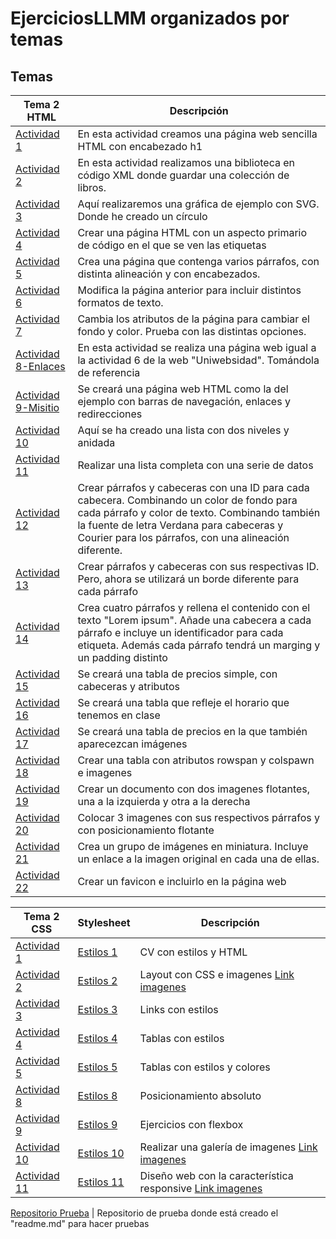 # EjerciciosLLMM organizados por temas
## Temas

**Tema 2 HTML** | **Descripción**
----------- | -----------
[Actividad 1](/Tema1/Actividad-1-HTML.html) | En esta actividad creamos una página web sencilla HTML con encabezado h1
[Actividad 2](/Tema1/Actividad-2-XML-LMAR.xml) | En esta actividad realizamos una biblioteca en código XML donde guardar una colección de libros.
[Actividad 3](/Tema1/Actividad-3-SVG-LMAR.html) | Aquí realizaremos una gráfica de ejemplo con SVG. Donde he creado un círculo
[Actividad 4](/Tema1/Actividad-4.html) | Crear una página HTML con un aspecto primario de código en el que se ven las etiquetas 
[Actividad 5](/Tema1/Actividad-5.html) | Crea una página que contenga varios párrafos, con distinta alineación y con encabezados.
[Actividad 6](/Tema1/Actividad-6.html) | Modifica la página anterior para incluir distintos formatos de texto.
[Actividad 7](/Tema1/Actividad-7.html) | Cambia los atributos de la página para cambiar el fondo y color. Prueba con las distintas opciones. 
[Actividad 8-Enlaces](/Tema1/enlaces.rar) | En esta actividad se realiza una página web igual a la actividad 6 de la web "Uniwebsidad". Tomándola de referencia
[Actividad 9-Misitio](/Tema1/misitio.rar) | Se creará una página web HTML como la del ejemplo con barras de navegación, enlaces y redirecciones
[Actividad 10](/Tema1/Actividad-10.html) | Aquí se ha creado una lista con dos niveles y anidada
[Actividad 11](/Tema1/Actividad-11.html) | Realizar una lista completa con una serie de datos
[Actividad 12](/Tema1/Actividad-12.html) | Crear párrafos y cabeceras con una ID para cada cabecera. Combinando un color de fondo para cada párrafo y color de texto. Combinando también la fuente de letra Verdana para cabeceras y Courier para los párrafos, con una alineación diferente.
[Actividad 13](/Tema1/Actividad-13.html) | Crear párrafos y cabeceras con sus respectivas ID. Pero, ahora se utilizará un borde diferente para cada párrafo
[Actividad 14](/Tema1/Actividad-14.html) | Crea cuatro párrafos y rellena el contenido con el texto "Lorem ipsum". Añade una cabecera a cada párrafo e incluye un identificador para cada etiqueta. Además cada párrafo tendrá un marging y un padding distinto
[Actividad 15](/Tema1/Actividad-15.html) | Se creará una tabla de precios simple, con cabeceras y atributos
[Actividad 16](/Tema1/Actividad-16.html) | Se creará una tabla que refleje el horario que tenemos en clase 
[Actividad 17](/Tema1/Actividad-17.html) | Se creará una tabla de precios en la que también aparecezcan imágenes
[Actividad 18](/Tema2/Actividad-18.html) | Crear una tabla con atributos rowspan y colspawn e imagenes
[Actividad 19](/Tema2/Actividad-19.html) | Crear un documento con dos imagenes flotantes, una a la izquierda y otra a la derecha
[Actividad 20](/Tema2/Actividad-20.html) | Colocar 3 imagenes con sus respectivos párrafos y con posicionamiento flotante
[Actividad 21](/Tema2/Actividad-21.html) | Crea un grupo de imágenes en miniatura. Incluye un enlace a la imagen original en cada una de ellas.
[Actividad 22](/Tema2/Actividad-22.html) | Crear un favicon e incluirlo en la página web


**Tema 2 CSS** | **Stylesheet** | **Descripción**
-------------- | -------------- | ---------------
[Actividad 1](/Tema2/CSS/CSS_Act1.html) | [Estilos 1](/Tema2/CSS/MyStyle.css) | CV con estilos y HTML
[Actividad 2](/Tema2/CSS/index.html) | [Estilos 2](/Tema2/CSS/styles2.css) | Layout con CSS e imagenes [Link imagenes](/Tema2/CSS/poe.gif)
[Actividad 3](/Tema2/CSS/CSS_Act3.html) | [Estilos 3](/Tema2/CSS/styles3.css) | Links con estilos
[Actividad 4](/Tema2/CSS/CSS_Act4.html) | [Estilos 4](/Tema2/CSS/styles4.css) | Tablas con estilos
[Actividad 5](/Tema2/CSS/CSS_Act5.html) | [Estilos 5](/Tema2/CSS/styles5.css) | Tablas con estilos y colores
[Actividad 8](/Tema2/CSS/CSS_Act8.html) | [Estilos 8](/Tema2/CSS/styles8.css) | Posicionamiento absoluto
[Actividad 9](/Tema2/CSS/CSS_Act9.html) | [Estilos 9](/Tema2/CSS/styles9.css) | Ejercicios con flexbox
[Actividad 10](/Tema2/CSS/CSS_Act10.html) | [Estilos 10](/Tema2/CSS/styles10.css) | Realizar una galería de imagenes [Link imagenes](/Tema2/CSS/moret_img.jpg)
[Actividad 11](/Tema2/CSS/CSS_Act11.html) | [Estilos 11](/Tema2/CSS/styles11.css) | Diseño web con la característica responsive [Link imagenes](/Tema2/CSS/poe.gif) 







[Repositorio Prueba](https://github.com/Hadrivm/prueba) | Repositorio de prueba donde está creado el "readme.md" para hacer pruebas
